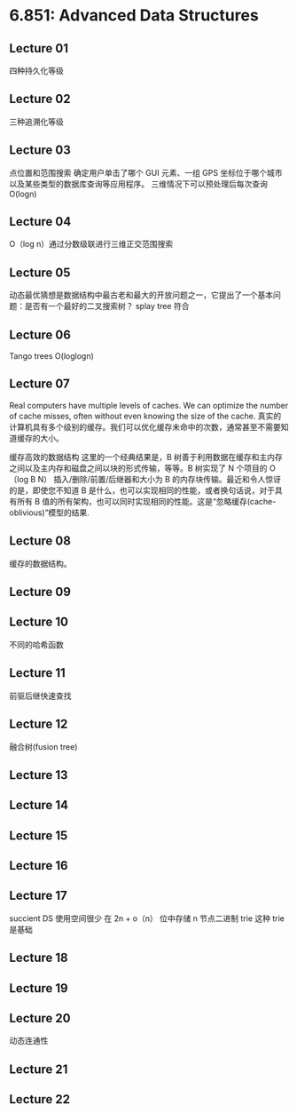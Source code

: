 # 6.851: Advanced Data Structures

## Lecture 01

四种持久化等级

## Lecture 02

三种追溯化等级

## Lecture 03

点位置和范围搜索
确定用户单击了哪个 GUI 元素、一组 GPS 坐标位于哪个城市以及某些类型的数据库查询等应用程序。
三维情况下可以预处理后每次查询 O(logn)

## Lecture 04

O（log n）通过分数级联进行三维正交范围搜索

## Lecture 05

动态最优猜想是数据结构中最古老和最大的开放问题之一，它提出了一个基本问题：是否有一个最好的二叉搜索树？
splay tree 符合

## Lecture 06

Tango trees O(loglogn)

## Lecture 07

Real computers have multiple levels of caches. We can optimize the number of cache misses, often without even knowing the size of the cache.
真实的计算机具有多个级别的缓存。我们可以优化缓存未命中的次数，通常甚至不需要知道缓存的大小。

缓存高效的数据结构
这里的一个经典结果是，B 树善于利用数据在缓存和主内存之间以及主内存和磁盘之间以块的形式传输，等等。B 树实现了 N 个项目的 O（log B N） 插入/删除/前置/后继器和大小为 B 的内存块传输。最近和令人惊讶的是，即使您不知道 B 是什么，也可以实现相同的性能，或者换句话说，对于具有所有 B 值的所有架构，也可以同时实现相同的性能。这是“忽略缓存(cache-oblivious)”模型的结果.

## Lecture 08

缓存的数据结构。

## Lecture 09

## Lecture 10

不同的哈希函数

## Lecture 11

前驱后继快速查找

## Lecture 12

融合树(fusion tree)

## Lecture 13

## Lecture 14

## Lecture 15

## Lecture 16

## Lecture 17

succient DS 使用空间很少
在 2n + o（n） 位中存储 n 节点二进制 trie
这种 trie 是基础

## Lecture 18

## Lecture 19

## Lecture 20

动态连通性

## Lecture 21

## Lecture 22
